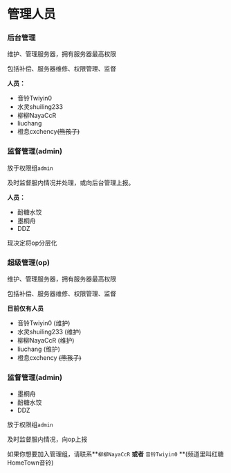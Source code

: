 # 管理人员

### 后台管理

维护、管理服务器，拥有服务器最高权限

包括补偿、服务器维修、权限管理、监督

**人员：**

* 音铃Twiyin0
* 水灵shuiling233
* 柳柳NayaCcR
* liuchang
* 橙息cxchency~~(熊孩子)~~

### 监督管理(admin)

放于权限组`admin`&#x20;

及时监督服内情况并处理，或向后台管理上报。

**人员：**

* 酚糖水饺
* 墨桐舟
* DDZ

现决定将op分层化

### 超级管理(op)

维护、管理服务器，拥有服务器最高权限

包括补偿、服务器维修、权限管理、监督

**目前仅有人员**

* 音铃Twiyin0&nbsp;(维护)
* 水灵shuiling233&nbsp;(维护)
* 柳柳NayaCcR&nbsp;(维护)
* liuchang&nbsp;(维护)
* 橙息cxchency&nbsp;~~(熊孩子)~~

### 监督管理(admin)

* 墨桐舟
* 酚糖水饺
* DDZ

放于权限组`admin`&#x20;

及时监督服内情况，向op上报


如果你想要加入管理组，请联系**`柳柳NayaCcR` **&#x20;或者** `音铃Twiyin0` **(频道里叫红糖HomeTown音铃)

